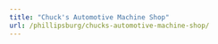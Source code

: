 ```yaml
---
title: "Chuck's Automotive Machine Shop"
url: /phillipsburg/chucks-automotive-machine-shop/
---
```

